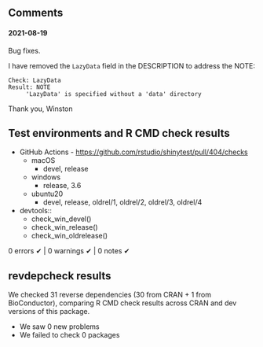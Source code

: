 ## Comments

#### 2021-08-19

Bug fixes.

I have removed the `LazyData` field in the DESCRIPTION to address the NOTE:
```
Check: LazyData
Result: NOTE
     'LazyData' is specified without a 'data' directory
```

Thank you,
Winston


## Test environments and R CMD check results

* GitHub Actions - https://github.com/rstudio/shinytest/pull/404/checks
  * macOS
    * devel, release
  * windows
    * release, 3.6
  * ubuntu20
    * devel, release, oldrel/1, oldrel/2, oldrel/3, oldrel/4
* devtools::
  * check_win_devel()
  * check_win_release()
  * check_win_oldrelease()

0 errors ✔ | 0 warnings ✔ | 0 notes ✔



## revdepcheck results

We checked 31 reverse dependencies (30 from CRAN + 1 from BioConductor), comparing R CMD check results across CRAN and dev versions of this package.

 * We saw 0 new problems
 * We failed to check 0 packages
